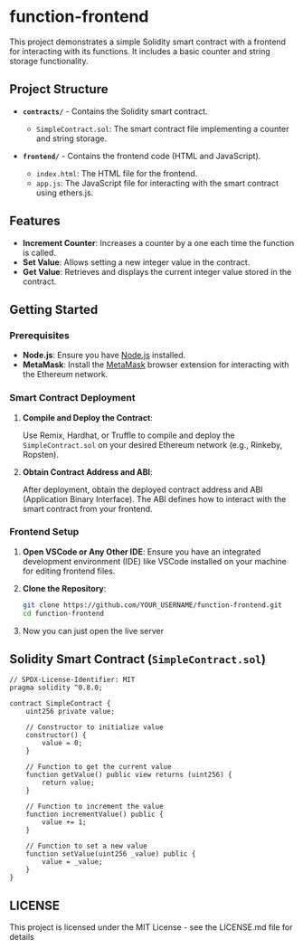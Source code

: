 # function-frontend

This project demonstrates a simple Solidity smart contract with a frontend for interacting with its functions. It includes a basic counter and string storage functionality.

## Project Structure

- **`contracts/`** - Contains the Solidity smart contract.
  - `SimpleContract.sol`: The smart contract file implementing a counter and string storage.

- **`frontend/`** - Contains the frontend code (HTML and JavaScript).
  - `index.html`: The HTML file for the frontend.
  - `app.js`: The JavaScript file for interacting with the smart contract using ethers.js.

## Features

- **Increment Counter**: Increases a counter by a one each time the function is called.
- **Set Value**: Allows setting a new integer value in the contract.
- **Get Value**: Retrieves and displays the current integer value stored in the contract.

## Getting Started

### Prerequisites

- **Node.js**: Ensure you have [Node.js](https://nodejs.org/) installed.
- **MetaMask**: Install the [MetaMask](https://metamask.io/) browser extension for interacting with the Ethereum network.

### Smart Contract Deployment

1. **Compile and Deploy the Contract**:

   Use Remix, Hardhat, or Truffle to compile and deploy the `SimpleContract.sol` on your desired Ethereum network (e.g., Rinkeby, Ropsten).

2. **Obtain Contract Address and ABI**:

   After deployment, obtain the deployed contract address and ABI (Application Binary Interface). The ABI defines how to interact with the smart contract from your frontend.

### Frontend Setup

1. **Open VSCode or Any Other IDE**:
   Ensure you have an integrated development environment (IDE) like VSCode installed on your machine for editing frontend files.

2. **Clone the Repository**:
   ```bash
   git clone https://github.com/YOUR_USERNAME/function-frontend.git
   cd function-frontend
3. Now you can just open the live server

## Solidity Smart Contract (`SimpleContract.sol`)
```solidity
// SPDX-License-Identifier: MIT
pragma solidity ^0.8.0;

contract SimpleContract {
    uint256 private value;

    // Constructor to initialize value
    constructor() {
        value = 0;
    }

    // Function to get the current value
    function getValue() public view returns (uint256) {
        return value;
    }

    // Function to increment the value
    function incrementValue() public {
        value += 1;
    }

    // Function to set a new value
    function setValue(uint256 _value) public {
        value = _value;
    }
}
```
## LICENSE
This project is licensed under the MIT License - see the LICENSE.md file for details
